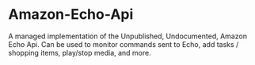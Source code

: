 # Amazon-Echo-Api

A managed implementation of the Unpublished, Undocumented, Amazon Echo Api. Can be used to monitor commands sent to Echo, add tasks / shopping items, play/stop media, and more.

